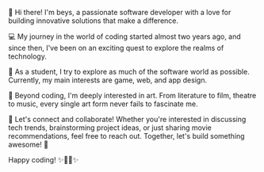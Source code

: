 
👋 Hi there! I'm beys, a passionate software developer with a love 
for building innovative solutions that make a difference.

💻 My journey in the world of coding started almost two years ago, 
and since then, I've been on an exciting quest to explore the realms of technology.

🚀 As a student, I try to explore as much of the software world as possible. 
Currently, my main interests are game, web, and app design.

🌱 Beyond coding, I'm deeply interested in art. From literature to film, theatre
to music, every single art form never fails to fascinate me.

💬 Let's connect and collaborate! Whether you're interested in discussing tech trends, 
brainstorming project ideas, or just sharing movie recommendations, feel free to reach out.
Together, let's build something awesome! 🌟

Happy coding! ✨👨‍💻✨
<!---
busenursoker/busenursoker is a ✨ special ✨ repository because its `README.md` (this file) appears on your GitHub profile.
You can click the Preview link to take a look at your changes.
--->
